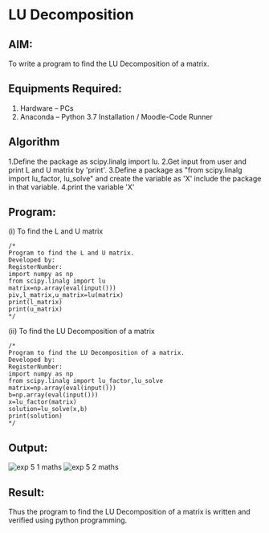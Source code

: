 # LU Decomposition 

## AIM:
To write a program to find the LU Decomposition of a matrix.

## Equipments Required:
1. Hardware – PCs
2. Anaconda – Python 3.7 Installation / Moodle-Code Runner

## Algorithm
1.Define the package as scipy.linalg import lu.
2.Get input from user and print L and U matrix by 'print'.
3.Define a package as "from scipy.linalg import lu_factor, lu_solve" and create the variable as 'X' include the package in that variable.
4.print the variable 'X' 

## Program:
(i) To find the L and U matrix
```
/*
Program to find the L and U matrix.
Developed by: 
RegisterNumber:
import numpy as np
from scipy.linalg import lu
matrix=np.array(eval(input()))
piv,l_matrix,u_matrix=lu(matrix)
print(l_matrix)
print(u_matrix)
*/
```
(ii) To find the LU Decomposition of a matrix
```
/*
Program to find the LU Decomposition of a matrix.
Developed by: 
RegisterNumber:
import numpy as np
from scipy.linalg import lu_factor,lu_solve
matrix=np.array(eval(input()))
b=np.array(eval(input()))
x=lu_factor(matrix)
solution=lu_solve(x,b)
print(solution) 
*/
```

## Output:
![exp 5 1 maths](https://github.com/user-attachments/assets/8c76325c-8217-4f07-b449-d58afef52050)
![exp 5 2 maths](https://github.com/user-attachments/assets/92739d8d-4837-4191-80ad-23cc4430035f)



## Result:
Thus the program to find the LU Decomposition of a matrix is written and verified using python programming.

